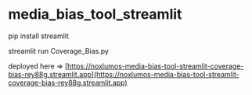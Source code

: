 # media_bias_tool_streamlit

pip install streamlit

streamlit run Coverage_Bias.py

deployed here => [https://noxlumos-media-bias-tool-streamlit-coverage-bias-rey88g.streamlit.app](https://noxlumos-media-bias-tool-streamlit-coverage-bias-rey88g.streamlit.app)
